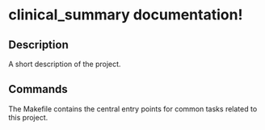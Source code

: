 # clinical_summary documentation!

## Description

A short description of the project.

## Commands

The Makefile contains the central entry points for common tasks related to this project.

